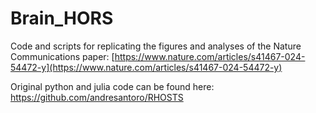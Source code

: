 # Brain_HORS
Code and scripts for replicating the figures and analyses of the Nature Communications paper: [https://www.nature.com/articles/s41467-024-54472-y](https://www.nature.com/articles/s41467-024-54472-y)

Original python and julia code can be found here: https://github.com/andresantoro/RHOSTS 
